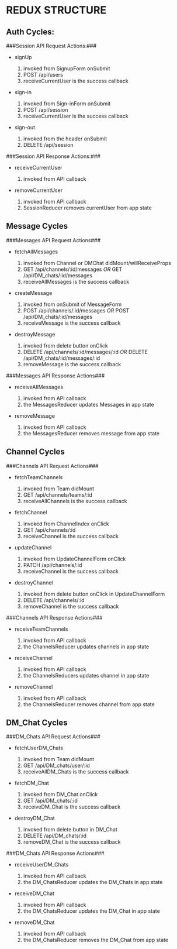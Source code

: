 # REDUX STRUCTURE #

## Auth Cycles: ##

###Session API Request Actions:###

* signUp
  1. invoked from SignupForm onSubmit
  2. POST /api/users
  3. receiveCurrentUser is the success callback

* sign-in
  1. invoked from Sign-inForm onSubmit
  2. POST /api/session
  3. receiveCurrentUser is the success callback

* sign-out
  1. invoked from the header onSubmit
  2. DELETE /api/session

###Session API Response Actions:###

* receiveCurrentUser
  1. invoked from API callback

* removeCurrentUser
  1. invoked from API callback
  2. SessionReducer removes currentUser from app state

## Message Cycles ##

###Messages API Request Actions###

* fetchAllMessages
  1. invoked from Channel or DMChat didMount/willReceiveProps
  2. GET /api/channels/:id/messages
    _OR_
    GET /api/DM_chats/:id/messages
  3. receiveAllMessages is the success callback

* createMessage
  1. invoked from onSubmit of MessageForm
  2. POST /api/channels/:id/messages
    _OR_
    POST /api/DM_chats/:id/messages
  3. receiveMessage is the success callback

* destroyMessage
  1. invoked from delete button onClick
  2. DELETE /api/channels/:id/messages/:id
    _OR_
    DELETE /api/DM_chats/:id/messages/:id
  3. removeMessage is the success callback

###Messages API Response Actions###

* receiveAllMessages
  1. invoked from API callback
  2. the MessagesReducer updates Messages in app state

* removeMessage
  1. invoked from API callback
  2. the MessagesReducer removes message from app state

## Channel Cycles ##

###Channels API Request Actions###

* fetchTeamChannels
  1. invoked from Team didMount
  2. GET /api/channels/teams/:id
  3. receiveAllChannels is the success callback

* fetchChannel
  1. invoked from ChannelIndex onClick
  2. GET /api/channels/:id
  3. receiveChannel is the success callback

* updateChannel
  1. invoked from UpdateChannelForm onClick
  2. PATCH /api/channels/:id
  3. receiveChannel is the success callback

* destroyChannel
  1. invoked from delete button onClick in UpdateChannelForm
  2. DELETE /api/channels/:id
  3. removeChannel is the success callback

###Channels API Response Actions###

* receiveTeamChannels
  1. invoked from API callback
  2. the ChannelsReducer updates channels in app state

* receiveChannel
  1. invoked from API callback
  2. the ChannelsReducers updates channel in app state

* removeChannel
  1. invoked from API callback
  2. the ChannelsReducer removes channel from app state


## DM_Chat Cycles ##

###DM_Chats API Request Actions###

* fetchUserDM_Chats
  1. invoked from Team didMount
  2. GET /api/DM_chats/user/:id
  3. receiveAllDM_Chats is the success callback

* fetchDM_Chat
  1. invoked from DM_Chat onClick
  2. GET /api/DM_chats/:id
  3. receiveDM_Chat is the success callback

* destroyDM_Chat
  1. invoked from delete button in DM_Chat
  2. DELETE /api/DM_chats/:id
  3. removeDM_Chat is the success callback

###DM_Chats API Response Actions###

* receiveUserDM_Chats
  1. invoked from API callback
  2. the DM_ChatsReducer updates the DM_Chats in app state

* receiveDM_Chat
  1. invoked from API callback
  2. the DM_ChatsReducer updates the DM_Chat in app state

* removeDM_Chat
  1. invoked from API callback
  2. the DM_ChatsReducer removes the DM_Chat from app state
